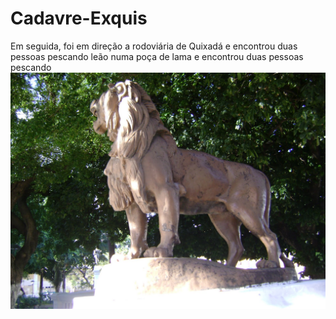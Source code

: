 # Cadavre-Exquis
Em seguida, foi em direção a rodoviária de Quixadá e encontrou duas pessoas pescando leão numa poça de lama e encontrou duas pessoas pescando
![alt text](https://github.com/UFC-Dev-Web-2024-2/Cadavre-Exquis/blob/main/igrejas%20029.jpg?raw=true)
